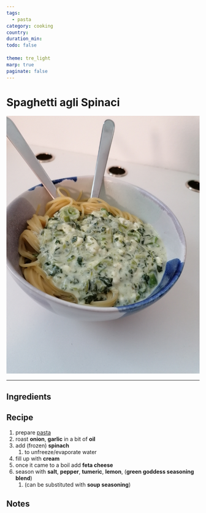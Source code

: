 ```yaml
---
tags:
  - pasta
category: cooking
country:
duration_min:
todo: false

theme: tre_light
marp: true
paginate: false
---
```


# Spaghetti agli Spinaci

![](../gfx/IMG_20240122_121558.jpg)

---
## Ingredients

## Recipe
1. prepare [pasta](Pasta.md)
1. roast **onion**, **garlic** in a bit of **oil**
1. add (frozen) **spinach**
    1. to unfreeze/evaporate water
1. fill up with **cream**
1. once it came to a boil add **feta cheese**
1. season with **salt**, **pepper**, **tumeric**, **lemon**, (**green goddess seasoning blend**)
    1. (can be substituted with **soup seasoning**)

## Notes

